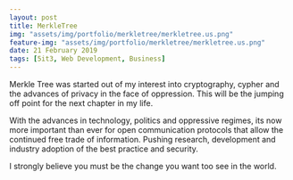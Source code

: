 ```yaml
---
layout: post
title: MerkleTree
img: "assets/img/portfolio/merkletree/merkletree.us.png"
feature-img: "assets/img/portfolio/merkletree/merkletree.us.png"
date: 21 February 2019
tags: [5it3, Web Development, Business]
---
```




Merkle Tree was started out of my interest into cryptography, cypher and the advances of privacy in the face of oppression. This will be the jumping off point for the next chapter in my life. 

With the advances in technology, politics and oppressive regimes, its now more important than ever for open communication protocols that allow the continued free trade of information. Pushing research, development and industry adoption of the best practice and security. 


I strongly believe you must be the change you want too see in the world. 

